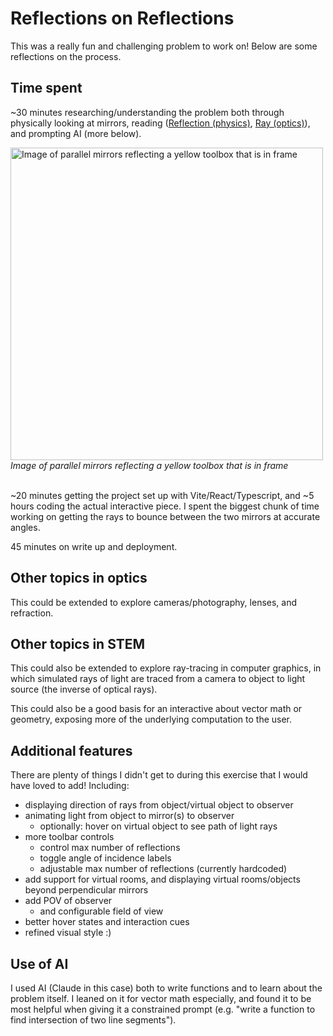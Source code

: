 # Reflections on Reflections
This was a really fun and challenging problem to work on! Below are some reflections on the process.

## Time spent
~30 minutes researching/understanding the problem both through physically looking at mirrors, reading ([Reflection (physics)](https://en.wikipedia.org/wiki/Reflection_(physics)), [Ray (optics)](https://en.wikipedia.org/wiki/Ray_(optics))), and prompting AI (more below).

<img src="https://github.com/user-attachments/assets/c8d3b462-33d6-4f69-bf23-55c6499048ca" alt="Image of parallel mirrors reflecting a yellow toolbox that is in frame" height="500">
<br/>
<em>Image of parallel mirrors reflecting a yellow toolbox that is in frame</em><br/><br/>

~20 minutes getting the project set up with Vite/React/Typescript, and ~5 hours coding the actual interactive piece. I spent the biggest chunk of time working on getting the rays to bounce between the two mirrors at accurate angles. 

45 minutes on write up and deployment.

## Other topics in optics
This could be extended to explore cameras/photography, lenses, and refraction.

## Other topics in STEM
This could also be extended to explore ray-tracing in computer graphics, in which simulated rays of light are traced from a camera to object to light source (the inverse of optical rays).

This could also be a good basis for an interactive about vector math or geometry, exposing more of the underlying computation to the user.

## Additional features
There are plenty of things I didn't get to during this exercise that I would have loved to add! Including:
- displaying direction of rays from object/virtual object to observer
- animating light from object to mirror(s) to observer
  - optionally: hover on virtual object to see path of light rays
- more toolbar controls
  - control max number of reflections
  - toggle angle of incidence labels
  - adjustable max number of reflections (currently hardcoded)
- add support for virtual rooms, and displaying virtual rooms/objects beyond perpendicular mirrors  
- add POV of observer 
  - and configurable field of view
- better hover states and interaction cues
- refined visual style :) 

## Use of AI
I used AI (Claude in this case) both to write functions and to learn about the problem itself. I leaned on it for vector math especially, and found it to be most helpful when giving it a constrained prompt (e.g. "write a function to find intersection of two line segments"). 
